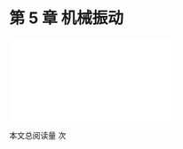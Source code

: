 # 第 5 章 机械振动

<object data="第 5 章 机械振动.pdf" type="application/pdf" width="150%" height="800">
    <embed src="第 5 章 机械振动.pdf" type="application/pdf" />
</object>

<span id="busuanzi_container_page_pv">本文总阅读量 <span id="busuanzi_value_page_pv"></span> 次</span>